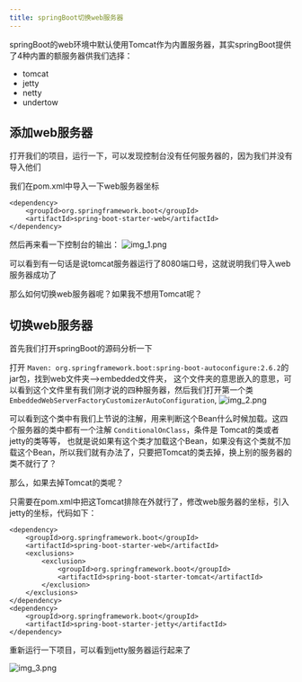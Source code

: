 ```yaml
---
title: springBoot切换web服务器
---
```


springBoot的web环境中默认使用Tomcat作为内置服务器，其实springBoot提供了4种内置的额服务器供我们选择：

- tomcat 
- jetty
- netty
- undertow

## 添加web服务器

打开我们的项目，运行一下，可以发现控制台没有任何服务器的，因为我们并没有导入他们

我们在pom.xml中导入一下web服务器坐标

```
<dependency>
    <groupId>org.springframework.boot</groupId>
    <artifactId>spring-boot-starter-web</artifactId>
</dependency>
```

然后再来看一下控制台的输出：
![img_1.png](/img_1.png)

可以看到有一句话是说tomcat服务器运行了8080端口号，这就说明我们导入web服务器成功了

那么如何切换web服务器呢？如果我不想用Tomcat呢？

## 切换web服务器

首先我们打开springBoot的源码分析一下

打开 `Maven: org.springframework.boot:spring-boot-autoconfigure:2.6.2`的jar包，找到web文件夹-->embedded文件夹，
这个文件夹的意思嵌入的意思，可以看到这个文件里有我们刚才说的四种服务器，然后我们打开第一个类 `EmbeddedWebServerFactoryCustomizerAutoConfiguration`,
![img_2.png](/img_2.png)

可以看到这个类中有我们上节说的注解，用来判断这个Bean什么时候加载。这四个服务器的类中都有一个注解 `ConditionalOnClass`，条件是 Tomcat的类或者jetty的类等等，
也就是说如果有这个类才加载这个Bean，如果没有这个类就不加载这个Bean，所以我们就有办法了，只要把Tomcat的类去掉，换上别的服务器的类不就行了？

那么，如果去掉Tomcat的类呢？

只需要在pom.xml中把这Tomcat排除在外就行了，修改web服务器的坐标，引入jetty的坐标，代码如下：

```
<dependency>
    <groupId>org.springframework.boot</groupId>
    <artifactId>spring-boot-starter-web</artifactId>
    <exclusions>
        <exclusion>
            <groupId>org.springframework.boot</groupId>
            <artifactId>spring-boot-starter-tomcat</artifactId>
        </exclusion>
    </exclusions>
</dependency>
<dependency>
    <groupId>org.springframework.boot</groupId>
    <artifactId>spring-boot-starter-jetty</artifactId>
</dependency>
```

重新运行一下项目，可以看到jetty服务器运行起来了

![img_3.png](/img_3.png)


